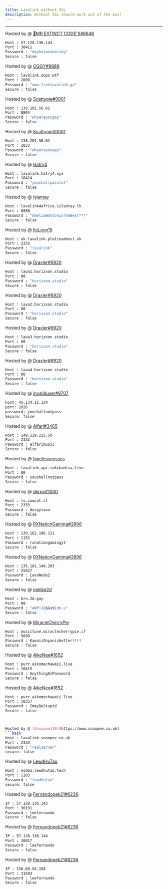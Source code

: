 ```yaml
---
title: Lavalink without SSL
description: Without SSL should work out of the box!
---
```


---
Hosted by @ [👑MR EXTINCT CODE'S#6646 ](https://dsc.gg/extinctop)
```bash
Host : 57.128.136.143
Port : 30411
Password : "maybeiwasboring"
Secure : false
```
Hosted by @ [OGGY#9889](https://www.freelavalink.ga)
```bash
Host : lavalink.oops.wtf
Port : 2000
Password : "www.freelavalink.ga"
Secure : false
```

Hosted by @ [Scattypie#0001](https://www.youtube.com/watch?v=xvFZjo5PgG0)
```bash
Host : 138.201.56.61
Port : 8804
Password : "whyareyougay"
Secure : false
```

Hosted by @ [Scattypie#0001](https://discord.gg/NUhWvA7paX)
```bash
Host : 138.201.56.61
Port : 1033
Password : "whyareyougay"
Secure : false
```

Hosted by @ [Hatry4](https://www.hatry4.xyz)
```bash
Host : lavalink.hatry4.xyz
Port : 10424
Password : "youshallpasslol"
Secure : false
```

Hosted by @ [Islantay](https://github.com/Dep0s1t)
```bash
Host : lavalink4africa.islantay.tk
Port : 8880
Password : "AmeliaWatsonisTheBest**!"
Secure : false
```

Hosted by @ [ItsLeon15](https://github.com/ItsLeon15)
```bash
Host : uk.lavalink.platinumhost.uk
Port : 2333
Password : "lavalink"
Secure : false
```

Hosted by @ [Draxler#6920](https://horizxon.studio/)
```bash
Host : lava1.horizxon.studio
Port : 80
Password : "horizxon.studio"
Secure : false
```

Hosted by @ [Draxler#6920](https://horizxon.studio/)
```bash
Host : lava2.horizxon.studio
Port : 80
Password : "horizxon.studio"
Secure : false
```

Hosted by @ [Draxler#6920](https://horizxon.studio/)
```bash
Host : lava3.horizxon.studio
Port : 80
Password : "horizxon.studio"
Secure : false
```

Hosted by @ [Draxler#6920](https://horizxon.studio/)
```bash
Host : lava4.horizxon.studio
Port : 80
Password : "horizxon.studio"
Secure : false
```

Hosted by @ [invaliduser#9707](https://discord.gg/mTp8suHPaR)
```bash
host: 45.134.11.134
port: 1026
password: youshallnotpass
Secure: false
```

Hosted by @ [Alfari#3465](https://discord.gg/ZNKNY3RpRg)
```bash
Host : 149.129.215.50
Port : 2333
Password : alfarimusic
Secure : false
```
Hosted by @ [timelessnesses](https://rukchadisa.live)
```bash
Host : lavalink.api.rukchadisa.live
Port : 80
Password : youshallnotpass
Secure : false
```

Hosted by @ [derpy#1000](https://discord.gg/YHS6nYEPB4)
```bash
Host : lv.cowcat.cf
Port : 2333
Password : derpylava
Secure : false
```

Hosted by @ [RXNationGaming#2896](https://rxnationgaming.cf)
```bash
Host : 139.162.196.121
Port : 1152
Password : rxnationgamingyt
Secure : false 
```

Hosted by @ [RXNationGaming#2896](https://rxnationgaming.cf)
```bash
Host : 135.181.140.203
Port : 25627
Password : LavaNode2
Secure : false 
```

Hosted by @ [melike2d](https://2d.gay)
```bash
Host : krn.2d.gay
Port : 80
Password : "AWP)JQ$Gv9}dm.u"
Secure : false
```

Hosted by @ [MiracleCherryPie](https://github.com/MiracleCherryPie)
```bash
Host : musictune.miraclecherrypie.cf
Port : 5689
Password : KawaiiOnyanisbetter!!!!
Secure : false
```


Hosted by @ [AikoNee#1652](https://github.com/AikoNee)
```bash
Host : purr.aikomechawaii.live
Port : 10415 
Password : AnythingAsPassword
Secure : false
```


Hosted by @ [AikoNee#1652](https://aikomechawaii.live)
```bash
Host : purr.aikomechawaii.live
Port : 10357
Password : ImayBeStupid
Secure : false



Hosted by @ [Snoopee110](https://www.snoopee.co.uk)
```bash
Host : lavalink.snoopee.co.uk
Port : 2333
Password : "realserver"
secure: false
```
Hosted by @ [LewdHuTao](https://lewdhutao.me)
```bash
Host : node1.lewdhutao.tech
Port : 1183
Password : "lewdhutao"
secure: false
```
Hosted by @ [Fernandopek21#6236](https://discord.gg/SzP9BdFPYF)
```bash
IP : 57.128.136.143
Port : 30191
Password : leefernando
Secure : false
```
Hosted by @ [Fernandopek21#6236](https://discord.gg/SzP9BdFPYF)
```bash
IP : 57.128.136.144
Port : 30017
Password : leefernando
Secure : false
```
Hosted by @ [Fernandopek21#6236](https://discord.gg/SzP9BdFPYF)
```bash
IP : 158.69.54.158
Port : 31593
Password : leefernando
Secure : false
```
